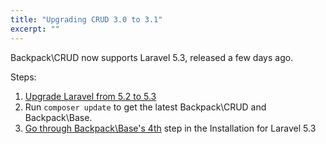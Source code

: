 ```yaml
---
title: "Upgrading CRUD 3.0 to 3.1"
excerpt: ""
---
```

Backpack\CRUD now supports Laravel 5.3, released a few days ago.

Steps:
1. [Upgrade Laravel from 5.2 to 5.3](https://laravel.com/docs/5.3/upgrade#upgrade-5.3.0)
2. Run ```composer update``` to get the latest Backpack\CRUD and Backpack\Base.
3. [Go through Backpack\Base's 4th](https://laravel-backpack.readme.io/v3.0/docs/installation-on-laravel-53#section-2-install-backpackbase) step in the Installation for Laravel 5.3